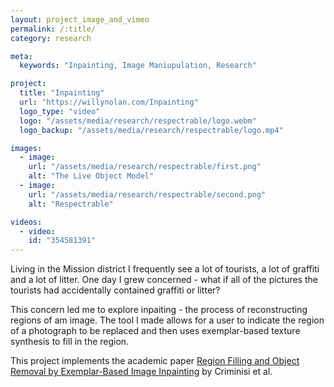 ```yaml
---
layout: project_image_and_vimeo
permalink: /:title/
category: research

meta:
  keywords: "Inpainting, Image Maniupulation, Research"

project:
  title: "Inpainting"
  url: "https://willynolan.com/Inpainting"
  logo_type: "video"
  logo: "/assets/media/research/respectrable/logo.webm"
  logo_backup: "/assets/media/research/respectrable/logo.mp4"

images:
  - image:
    url: "/assets/media/research/respectrable/first.png"
    alt: "The Live Object Model"
  - image:
    url: "/assets/media/research/respectrable/second.png"
    alt: "Respectrable"

videos:
  - video:
    id: "354581391"
---
```

<p>
Living in the Mission district I frequently see a lot of tourists, a lot of graffiti and a lot of litter. One day I grew
concerned - what if all of the pictures the tourists had accidentally contained graffiti or litter?
</p>

<p>
This concern led me to explore inpaiting - the process of reconstructing regions of am image. The tool I made allows for
 a user to indicate the region of a photograph to be replaced and then uses exemplar-based texture synthesis to fill in 
 the region.
</p>    
    
<p>
This project implements the academic paper 
<a href="https://ieeexplore.ieee.org/abstract/document/1323101/authors#authors">Region Filling and Object Removal by Exemplar-Based Image Inpainting</a>
by Criminisi et al.
</p>

